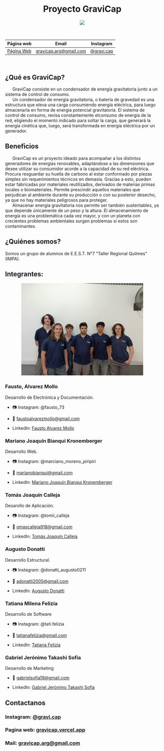 <div align="center">

# Proyecto GraviCap

<img src="/Imagenes/Íconos/GRAVICAP.png" height="250">

&nbsp;

| Página web | Email | Instagram |
|------------|-------|-----------|
|[Página Web]([https](https://gravicap.vercel.app/home))|gravicap.arg@gmail.com|[@gravi.cap](https://www.instagram.com/gravi.cap/)|

&nbsp;

</div>

## ¿Qué es GraviCap?
&nbsp;&nbsp;&nbsp;&nbsp;&nbsp;&nbsp;GraviCap consiste en un condensador de energía gravitatoria junto a un sistema de control de consumo.<br>
&nbsp;&nbsp;&nbsp;&nbsp;&nbsp;&nbsp;Un condensador de energía gravitatoria, o batería de gravedad es una estructura que eleva una carga consumiendo energía eléctrica, para luego almacenarla en forma de energía potencial gravitatoria. El sistema de control de consumo, revisa constantemente elconsumo de energía de la red, eligiendo el momento indicado para soltar la carga, que generará la energía cinética que, luego, será transformada en energía eléctrica por un generador.<br>

## Beneficios
&nbsp;&nbsp;&nbsp;&nbsp;&nbsp;&nbsp;GraviCap es un proyecto ideado para acompañar a los distintos generadores de energías renovables, adaptándose a las dimensiones que desee utilizar su consumidor acorde a la capacidad de su red eléctrica. Procura resguardar su huella de carbono al estar conformado por piezas simples sin requerimientos técnicos en demasía. Gracias a esto, pueden estar fabricadas por materiales reutilizados, derivados de materias primas locales o biomateriales. Permite prescindir aquellos materiales que perjudican al ambiente durante su producción o con su posterior desecho, ya que no hay materiales peligrosos para proteger.<br>
&nbsp;&nbsp;&nbsp;&nbsp;&nbsp;&nbsp;Almacenar energía gravitatoria nos permite ser también sustentables, ya que depende únicamente de un peso y la altura. El almacenamiento de energía es una problemática cada vez mayor, y con un planeta con crecientes problemas ambientales surgen problemas si estos son contaminantes.<br>

## ¿Quiénes somos?

Somos un grupo de alumnos de E.E.S.T. N°7 "Taller Regional Quilmes" (IMPA).

## Integrantes:
<div align="center">

<img src="/Documentación/Carpeta Técnica GraviCap/Preámbulo/Grupal.png" height="300"/>

</div>

### Fausto, Alvarez Mollo
Desarrollo de Electrónica y Documentación.

- 📷 Instagram: @fausto_73

- 📧 faustoalvarezmollo@gmail.com

- LinkedIn: [Fausto Alvarez Mollo](https://www.linkedin.com/in/fausto-alvarez-mollo/)

### Mariano Joaquín Bianqui Kronemberger
Desarrollo Web.

- 📷 Instagram: @marciano_moreno_piripiri

- 📧 marianobianqui@gmail.com

- LinkedIn: [Mariano Joaquín Bianqui Kronemberger](https://www.linkedin.com/in/mariano-bianqui-5035bb303//)

### Tomás Joaquín Calleja
Desarollo de Aplicación.

- 📷 Instagram: @tomii_calleja

- 📧 omascalleja918@gmail.com

- LinkedIn: [Tomás Joaquín Calleja](ttps://www.linkedin.com/in/tomás-calleja-5a9894302/)

### Augusto Donatti
Desarrollo Estructural.

- 📷 Instagram: @donatti_augusto0211

- 📧 adonatti2005@gmail.com

- LinkedIn: [Augusto Donatti](https://www.linkedin.com/in/augusto-donatti-54a5bb303/)

### Tatiana Milena Felizia
Desarrollo de Software

- 📷 Instagram: @tati.felizia

- 📧 tatianafelizia@gmail.com

- LinkedIn: [Tatiana Felizia](https://www.linkedin.com/in/tatiana-felizia-9b29141bb/)

### Gabriel Jerónimo Takashi Sofía
Desarrollo de Marketing

- 📧 gabrielsofia19@gmail.com

- LinkedIn: [Gabriel Jerónimo Takashi Sofía](https://www.linkedin.com/in/gabriel-sofia-035335299/)

## Contactanos

### Instagram: [@gravi.cap](https://www.instagram.com/gravi.cap/)

### Pagina web: [gravicap.vercel.app](https://gravicap.vercel.app/home)

### Mail: gravicap.arg@gmail.com
